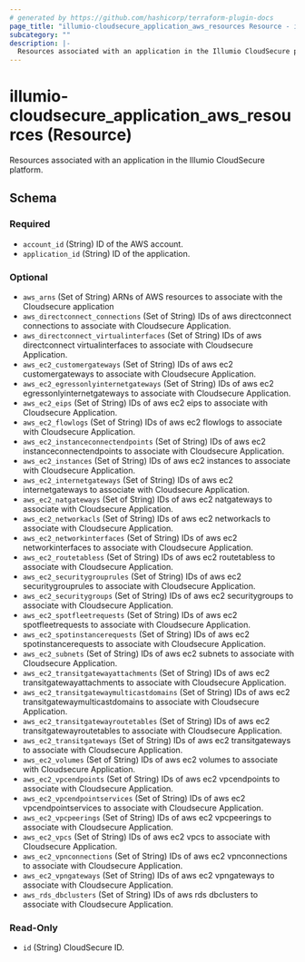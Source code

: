 ```yaml
---
# generated by https://github.com/hashicorp/terraform-plugin-docs
page_title: "illumio-cloudsecure_application_aws_resources Resource - illumio-cloudsecure"
subcategory: ""
description: |-
  Resources associated with an application in the Illumio CloudSecure platform.
---
```


# illumio-cloudsecure_application_aws_resources (Resource)

Resources associated with an application in the Illumio CloudSecure platform.



<!-- schema generated by tfplugindocs -->
## Schema

### Required

- `account_id` (String) ID of the AWS account.
- `application_id` (String) ID of the application.

### Optional

- `aws_arns` (Set of String) ARNs of AWS resources to associate with the Cloudsecure application
- `aws_directconnect_connections` (Set of String) IDs of aws directconnect connections to associate with Cloudsecure Application.
- `aws_directconnect_virtualinterfaces` (Set of String) IDs of aws directconnect virtualinterfaces to associate with Cloudsecure Application.
- `aws_ec2_customergateways` (Set of String) IDs of aws ec2 customergateways to associate with Cloudsecure Application.
- `aws_ec2_egressonlyinternetgateways` (Set of String) IDs of aws ec2 egressonlyinternetgateways to associate with Cloudsecure Application.
- `aws_ec2_eips` (Set of String) IDs of aws ec2 eips to associate with Cloudsecure Application.
- `aws_ec2_flowlogs` (Set of String) IDs of aws ec2 flowlogs to associate with Cloudsecure Application.
- `aws_ec2_instanceconnectendpoints` (Set of String) IDs of aws ec2 instanceconnectendpoints to associate with Cloudsecure Application.
- `aws_ec2_instances` (Set of String) IDs of aws ec2 instances to associate with Cloudsecure Application.
- `aws_ec2_internetgateways` (Set of String) IDs of aws ec2 internetgateways to associate with Cloudsecure Application.
- `aws_ec2_natgateways` (Set of String) IDs of aws ec2 natgateways to associate with Cloudsecure Application.
- `aws_ec2_networkacls` (Set of String) IDs of aws ec2 networkacls to associate with Cloudsecure Application.
- `aws_ec2_networkinterfaces` (Set of String) IDs of aws ec2 networkinterfaces to associate with Cloudsecure Application.
- `aws_ec2_routetabless` (Set of String) IDs of aws ec2 routetabless to associate with Cloudsecure Application.
- `aws_ec2_securitygrouprules` (Set of String) IDs of aws ec2 securitygrouprules to associate with Cloudsecure Application.
- `aws_ec2_securitygroups` (Set of String) IDs of aws ec2 securitygroups to associate with Cloudsecure Application.
- `aws_ec2_spotfleetrequests` (Set of String) IDs of aws ec2 spotfleetrequests to associate with Cloudsecure Application.
- `aws_ec2_spotinstancerequests` (Set of String) IDs of aws ec2 spotinstancerequests to associate with Cloudsecure Application.
- `aws_ec2_subnets` (Set of String) IDs of aws ec2 subnets to associate with Cloudsecure Application.
- `aws_ec2_transitgatewayattachments` (Set of String) IDs of aws ec2 transitgatewayattachments to associate with Cloudsecure Application.
- `aws_ec2_transitgatewaymulticastdomains` (Set of String) IDs of aws ec2 transitgatewaymulticastdomains to associate with Cloudsecure Application.
- `aws_ec2_transitgatewayroutetables` (Set of String) IDs of aws ec2 transitgatewayroutetables to associate with Cloudsecure Application.
- `aws_ec2_transitgateways` (Set of String) IDs of aws ec2 transitgateways to associate with Cloudsecure Application.
- `aws_ec2_volumes` (Set of String) IDs of aws ec2 volumes to associate with Cloudsecure Application.
- `aws_ec2_vpcendpoints` (Set of String) IDs of aws ec2 vpcendpoints to associate with Cloudsecure Application.
- `aws_ec2_vpcendpointservices` (Set of String) IDs of aws ec2 vpcendpointservices to associate with Cloudsecure Application.
- `aws_ec2_vpcpeerings` (Set of String) IDs of aws ec2 vpcpeerings to associate with Cloudsecure Application.
- `aws_ec2_vpcs` (Set of String) IDs of aws ec2 vpcs to associate with Cloudsecure Application.
- `aws_ec2_vpnconnections` (Set of String) IDs of aws ec2 vpnconnections to associate with Cloudsecure Application.
- `aws_ec2_vpngateways` (Set of String) IDs of aws ec2 vpngateways to associate with Cloudsecure Application.
- `aws_rds_dbclusters` (Set of String) IDs of aws rds dbclusters to associate with Cloudsecure Application.

### Read-Only

- `id` (String) CloudSecure ID.
